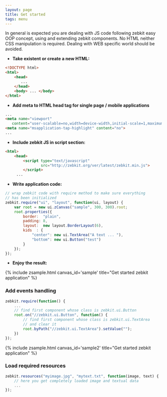 ```yaml
---
layout: page
title: Get started
tags: menu
---
```


In general is expected you are dealing with JS code following zebkit easy OOP concept, using and extending zebkit components. No HTML neither CSS manipulation is required. Dealing with WEB specific world should be avoided.  

   * **Take existent or create a new HTML:**

```html
<!DOCTYPE html>
<html>
    <head>
       ...
    </head>
    <body> ... </body>
</html>
```

   * **Add meta to HTML head tag for single page / mobile applications**  

```html
...
<meta name="viewport" 
   content="user-scalable=no,width=device-width,initial-scale=1,maximum-scale=1">
<meta name="msapplication-tap-highlight" content="no">
...
```

   * **Include zebkit JS in script section:**

```html
<html>
    <head>
        <script type="text/javascript"
                src="http://zebkit.org/ver/latest/zebkit.min.js">
        </script>
     ...
```

   * **Write application code:**

```js
// wrap zebkit code with require method to make sure everything
// has been initialized 
zebkit.require("ui", "layout", function(ui, layout) {
    var root = new ui.zCanvas("sample", 300, 300).root;
    root.properties({
        border:  "plain", 
        padding: 8,
        layout:  new layout.BorderLayout(6),
        kids  : {
            "center": new ui.TextArea("A text ... "),
            "bottom": new ui.Button("test") 
        }
    });
});
```

   * **Enjoy the result:**

{% include zsample.html canvas_id='sample' title="Get started zebkit application" %}

<script>
zebkit.require("ui", "layout", function(ui, layout) {
    var root = new ui.zCanvas("sample", 400, 300).root;
    root.properties({
        border:  "plain", 
        padding: 8,
        layout:  new layout.BorderLayout(6),
        kids  : {
            "center" : new ui.TextArea("A text ... "),
            "bottom" : new ui.Button("test") 
        }
    });
});
</script>

### Add events handling

```js
zebkit.require(function() {
    ...
    // find first component whose class is zebkit.ui.Button
    root.on("//zebkit.ui.Button", function() {
        // find first component whose class is zebkit.ui.TextArea
        // and clear it
        root.byPath("//zebkit.ui.TextArea").setValue("");
    })
});
```


{% include zsample.html canvas_id='sample2' title="Get started zebkit application" %}

<script>
zebkit.config["zebkit.theme"] = "dark";

zebkit.require("ui", "layout", function(ui, layout) {
    var root = new ui.zCanvas("sample2", 400, 300).root;
    root.properties({
        border:  "plain", 
        padding: 8,
        layout:  new layout.BorderLayout(6),
        kids  : {
            "center" : new ui.TextArea("A text ... "),
            "bottom" : new ui.Button("Clear text") 
        }
    });

    root.on("//zebkit.ui.Button", function() {
        root.byPath("//zebkit.ui.TextArea").setValue("");
    });
});
</script>

### Load required resources

```js
zebkit.resources("myimage.jpg", "mytext.txt", function(image, text) {
    // here you get completely loaded image and textual data  
    ...
});
```

